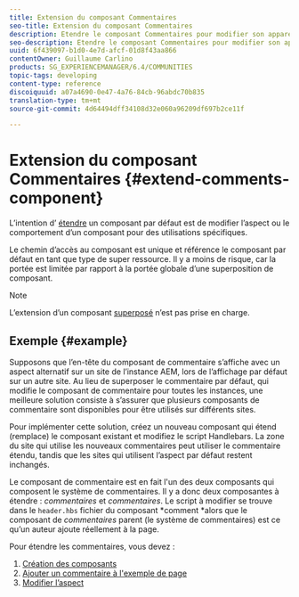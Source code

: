 ```yaml
---
title: Extension du composant Commentaires
seo-title: Extension du composant Commentaires
description: Etendre le composant Commentaires pour modifier son apparence ou son comportement pour des utilisations spécifiques
seo-description: Etendre le composant Commentaires pour modifier son apparence ou son comportement pour des utilisations spécifiques
uuid: 6f439097-b1d0-4e7d-afcf-01d8f43aa866
contentOwner: Guillaume Carlino
products: SG_EXPERIENCEMANAGER/6.4/COMMUNITIES
topic-tags: developing
content-type: reference
discoiquuid: a07a4690-0e47-4a76-84cb-96abdc70b835
translation-type: tm+mt
source-git-commit: 4d64494dff34108d32e060a96209df697b2ce11f

---
```



# Extension du composant Commentaires {#extend-comments-component}

L’intention d’ [étendre](client-customize.md#extensions) un composant par défaut est de modifier l’aspect ou le comportement d’un composant pour des utilisations spécifiques.

Le chemin d’accès au composant est unique et référence le composant par défaut en tant que type de super ressource. Il y a moins de risque, car la portée est limitée par rapport à la portée globale d’une superposition de composant.

>[!NOTE]
>
>L’extension d’un composant [superposé](client-customize.md#overlays) n’est pas prise en charge.

## Exemple {#example}

Supposons que l’en-tête du composant de commentaire s’affiche avec un aspect alternatif sur un site de l’instance AEM, lors de l’affichage par défaut sur un autre site. Au lieu de superposer le commentaire par défaut, qui modifie le composant de commentaire pour toutes les instances, une meilleure solution consiste à s’assurer que plusieurs composants de commentaire sont disponibles pour être utilisés sur différents sites.

Pour implémenter cette solution, créez un nouveau composant qui étend (remplace) le composant existant et modifiez le script Handlebars. La zone du site qui utilise les nouveaux commentaires peut utiliser le commentaire étendu, tandis que les sites qui utilisent l’aspect par défaut restent inchangés.

Le composant de commentaire est en fait l&#39;un des deux composants qui composent le système de commentaires. Il y a donc deux composantes à étendre : *commentaires* et *commentaires*. Le script à modifier se trouve dans le `header.hbs` fichier du composant *comment *alors que le composant de *commentaires* parent (le système de commentaires) est ce qu’un auteur ajoute réellement à la page.

Pour étendre les commentaires, vous devez :

1. [Création des composants](extend-create-components.md)
1. [Ajouter un commentaire à l&#39;exemple de page](extend-sample-page.md)
1. [Modifier l’aspect](extend-alter-appearance.md)


